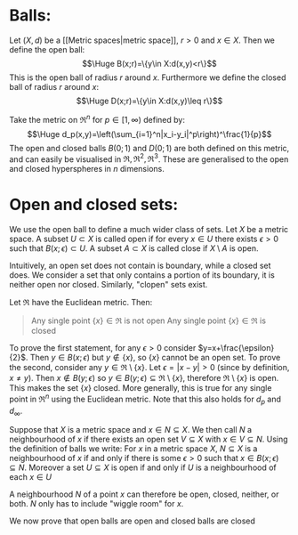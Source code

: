 
# Balls:

Let $(X,d)$ be a [[Metric spaces|metric space]], $r>0$ and $x\in X$. Then we define the open ball:$$\Huge B(x;r)=\{y\in X:d(x,y)<r\}$$This is the open ball of radius $r$ around $x$. Furthermore we define the closed ball of radius $r$ around $x$:$$\Huge D(x;r)=\{y\in X:d(x,y)\leq r\}$$

Take the metric on $\Re^n$ for $p\in[1,\infty)$ defined by:$$\Huge d_p(x,y)=\left(\sum_{i=1}^n|x_i-y_i|^p\right)^\frac{1}{p}$$The open and closed balls $B(0;1)$ and $D(0;1)$ are both defined on this metric, and can easily be visualised in $\Re,\Re^2,\Re^3$. These are generalised to the open and closed hyperspheres in $n$ dimensions.

# Open and closed sets:

We use the open ball to define a much wider class of sets. Let $X$ be a metric space. A subset $U\subset X$ is called open if for every $x\in U$ there exists $\epsilon>0$ such that $B(x;\epsilon)\subset U$. A subset $A\subset X$ is called close if $X\setminus A$ is open.

Intuitively, an open set does not contain is boundary, while a closed set does. We consider a set that only contains a portion of its boundary, it is neither open nor closed. Similarly, "clopen" sets exist.

Let $\Re$ have the Euclidean metric. Then:
> Any single point $\{x\}\in\Re$ is not open
> Any single point $\{x\}\in\Re$ is closed

To prove the first statement, for any $\epsilon>0$ consider $y=x+\frac{\epsilon}{2}$. Then $y\in B(x;\epsilon)$ but $y\notin\{x\}$, so $\{x\}$ cannot be an open set. To prove the second, consider any $y\in\Re\setminus\{x\}$. Let $\epsilon=|x-y|>0$ (since by definition, $x\neq y$). Then $x\notin B(y;\epsilon)$ so $y\in B(y;\epsilon)\subseteq\Re\setminus\{x\}$, therefore $\Re\setminus\{x\}$ is open. This makes the set $\{x\}$ closed. More generally, this is true for any single point in $\Re^n$ using the Euclidean metric. Note that this also holds for $d_p$ and $d_\infty$.

Suppose that $X$ is a metric space and $x\in N\subseteq X$. We then call $N$ a neighbourhood of $x$ if there exists an open set $V\subseteq X$ with $x\in V\subseteq N$. Using the definition of balls we write: For $x$ in a metric space $X$, $N\subseteq X$ is a neighbourhood of $x$ if and only if there is some $\epsilon>0$ such that $x\in B(x;\epsilon)\subseteq N$. Moreover a set $U\subseteq X$ is open if and only if $U$ is a neighbourhood of each $x\in U$

A neighbourhood $N$ of a point $x$ can therefore be open, closed, neither, or both. $N$ only has to include "wiggle room" for $x$.

We now prove that open balls are open and closed balls are closed